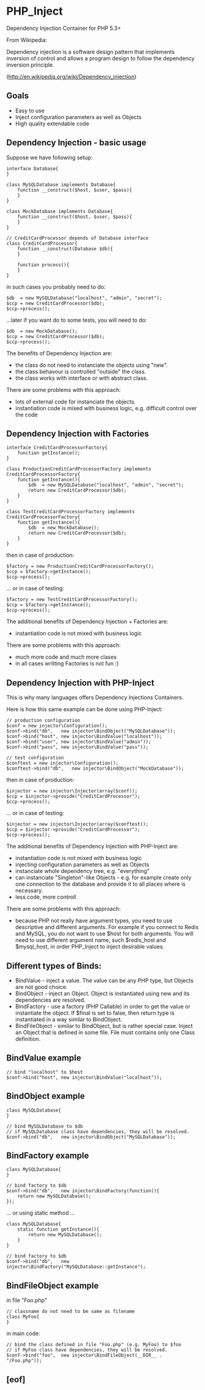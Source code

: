 # PHP_Inject

Dependency Injection Container for PHP 5.3+

From Wikipedia:

Dependency injection is a software design pattern that implements inversion of control and allows a program design to follow the dependency inversion principle.

(http://en.wikipedia.org/wiki/Dependency_injection)

## Goals

- Easy to use
- Inject configuration parameters as well as Objects
- High quality extendable code


## Dependency Injection - basic usage

Suppose we have following setup:

```
interface Database{
}

class MySQLDatabase implements Database{
	function __construct($host, $user, $pass){
	}
}

class MockDatabase implements Database{
	function __construct($host, $user, $pass){
	}
}

// CreditCardProcessor depends of Database interface
class CreditCardProcessor{
	function __construct(Database $db){
	}

	function process(){
	}
}
```

in such cases you probably need to do:

```
$db  = new MySQLDatabase("localhost", "admin", "secret");
$ccp = new CreditCardProcessor($db);
$ccp->process();
```

...later if you want do to some tests, you will need to do:

```
$db  = new MockDatabase();
$ccp = new CreditCardProcessor($db);
$ccp->process();
```

The benefits of Dependency Injection are:

- the class do not need to instanciate the objects using "new".
- the class behavour is controlled "outside" the class.
- the class works with interface or with abstract class.

There are some problems with this approach:

- lots of external code for instanciate the objects.
- instantiation code is mixed with business logic, e.g. difficult control over the code

## Dependency Injection with Factories

```
interface CreditCardProcessorFactory{
	function getInstance();
}

class ProductionCreditCardProcessorFactory implements CreditCardProcessorFactory{
	function getInstance(){
		$db  = new MySQLDatabase("localhost", "admin", "secret");
		return new CreditCardProcessor($db);
	}
}

class TestCreditCardProcessorFactory implements CreditCardProcessorFactory{
	function getInstance(){
		$db  = new MockDatabase();
		return new CreditCardProcessor($db);
	}
}
```

then in case of production:

```
$factory = new ProductionCreditCardProcessorFactory();
$ccp = $factory->getInstance();
$ccp->process();
```

... or in case of testing:

```
$factory = new TestCreditCardProcessorFactory();
$ccp = $factory->getInstance();
$ccp->process();
```

The additional benefits of Dependency Injection + Factories are:

- instantiation code is not mixed with business logic

There are some problems with this approach:

- much more code and much more clases
- in all cases writting Factories is not fun :)

## Dependency Injection with PHP-Inject

This is why many languages offers Dependency Injections Containers.

Here is how this same example can be done using PHP-Inject:

```
// production configuration
$conf = new injector\Configuration();
$conf->bind("db",	new injector\BindObject("MySQLDatabase"));
$conf->bind("host",	new injector\BindValue("localhost"));
$conf->bind("user",	new injector\BindValue("admin"));
$conf->bind("pass",	new injector\BindValue("pass"));

// test configuration
$conftest = new injector\Configuration();
$conftest->bind("db",	new injector\BindObject("MockDatabase"));
```

then in case of production:

```
$injector = new injector\Injector(array($conf));
$ccp = $injector->provide("CreditCardProcessor");
$ccp->process();
```

... or in case of testing:

```
$injector = new injector\Injector(array($conftest));
$ccp = $injector->provide("CreditCardProcessor");
$ccp->process();
```

The additional benefits of Dependency Injection with PHP-Inject are:

- instantiation code is not mixed with business logic
- injecting configuration parameters as well as Objects
- instanciate whole dependency tree, e.g. "everything"
- can instanciate "Singleton"-like Objects -
e.g. for example create only one connection to the database and provide it to all places where is necessary.
- less code, more controll

There are some problems with this approach:

- because PHP not really have argument types, you need to use descriptive and different arguments.
For example if you connect to Redis and MySQL, you do not want to use $host for both arguments.
You will need to use different argument name, such $redis_host and $mysql_host, in order PHP_Inject to inject desirable values.


## Different types of Binds:

- BindValue - inject a value. The value can be any PHP type, but Objects are not good choice.
- BindObject - inject an Object. Object is instantiated using new and its dependencies are resolved.
- BindFactory - use a factory (PHP Callable) in order to get the value or instantiate the object. If $final is set to false, then return type is instantiated in a way similar to BindObject.
- BindFileObject - similar to BindObject, but is rather special case. Inject an Object that is defined in some file. File must contains only one Class definition.

## BindValue example

```
// bind "localhost" to $host
$conf->bind("host",	new injector\BindValue("localhost"));
```

## BindObject example

```
class MySQLDatabase{
}

// bind MySQLDatabase to $db
// if MySQLDatabase class have dependencies, they will be resolved.
$conf->bind("db",	new injector\BindObject("MySQLDatabase"));
```

## BindFactory example

```
class MySQLDatabase{
}

// bind factory to $db
$conf->bind("db",	new injector\BindFactory(function(){
	return new MySQLDatabase();
});
```

... or using static method ...

```
class MySQLDatabase{
	static function getInstance(){
		return new MySQLDatabase();
	}
}

// bind factory to $db
$conf->bind("db",	new injector\BindFactory("MySQLDatabase::getInstance");
```

## BindFileObject example

in file "Foo.php"
```
// classname do not need to be same as filename
class MyFoo{
}
```

in main code:
```
// bind the class defined in file "Foo.php" (e.g. MyFoo) to $foo
// if MyFoo class have dependencies, they will be resolved.
$conf->bind("foo",	new injector\BindFileObject(__DIR__ . "/Foo.php"));
```

## [eof]
